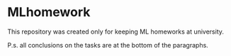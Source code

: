 # MLhomework
This repository was created only for keeping ML homeworks at university.

P.s. all conclusions on the tasks are at the bottom of the paragraphs.
